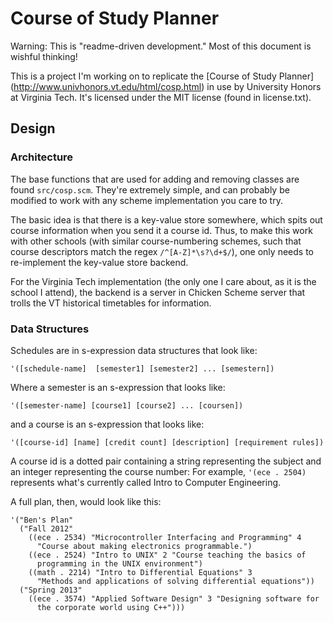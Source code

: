 # Course of Study Planner #

Warning: This is "readme-driven development." Most of this document
is wishful thinking!

This is a project I'm working on to replicate the 
[Course of Study Planner] (http://www.univhonors.vt.edu/html/cosp.html)
in use by University Honors at Virginia Tech. It's licensed under the 
MIT license (found in license.txt).

## Design ##

### Architecture ###

The base functions that are used for adding and removing classes are found
`src/cosp.scm`. They're extremely simple, and can probably be modified to
work with any scheme implementation you care to try.

The basic idea is that there is a key-value store somewhere, which spits
out course information when you send it a course id. Thus, to make this
work with other schools (with similar course-numbering schemes, such that
course descriptors match the regex `/^[A-Z]*\s?\d+$/`), one only needs to
re-implement the key-value store backend.

For the Virginia Tech implementation (the only one I care about, as it is 
the school I attend), the backend is a server in Chicken Scheme server that 
trolls the VT historical timetables for information.

### Data Structures ###

Schedules are in s-expression data structures that look like:

    '([schedule-name]  [semester1] [semester2] ... [semestern])

Where a semester is an s-expression that looks like:

    '([semester-name] [course1] [course2] ... [coursen])

and a course is an s-expression that looks like:

    '([course-id] [name] [credit count] [description] [requirement rules])

A course id is a dotted pair containing a string representing the subject
and an integer representing the course number: For example, `'(ece . 2504)` 
represents what's currently called Intro to Computer Engineering.

A full plan, then, would look like this:

    '("Ben's Plan"
      ("Fall 2012"
        ((ece . 2534) "Microcontroller Interfacing and Programming" 4
          "Course about making electronics programmable.")
        ((ece . 2524) "Intro to UNIX" 2 "Course teaching the basics of
          programming in the UNIX environment")
        ((math . 2214) "Intro to Differential Equations" 3
          "Methods and applications of solving differential equations"))
      ("Spring 2013"
        ((ece . 3574) "Applied Software Design" 3 "Designing software for
          the corporate world using C++")))


